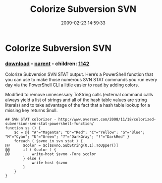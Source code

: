 ﻿---
pid:            894
poster:         Thomas S Trias
title:          Colorize Subversion SVN
date:           2009-02-23 14:59:33
format:         posh
parent:         688
parent:         688
children:       1142
---

# Colorize Subversion SVN

### [download](894.ps1) - [parent](688.md) - children: [1142](1142.md)

Colorize Subversion SVN STAT output.
Here’s a PowerShell function that you can use to make those numerous SVN STAT commands you run every day via the PowerShell CLI a little easier to read by adding colors.

Modified to remove unnecessary ToString calls (external command calls always yield a list of strings and all of the hash table values are string literals) and to take advantage of the fact that a hash table lookup for a missing key returns $null.

```posh
## SVN STAT colorizer - http://www.overset.com/2008/11/18/colorized-subversion-svn-stat-powershell-function/
function ss () {
	$c = @{ "A"="Magenta"; "D"="Red"; "C"="Yellow"; "G"="Blue"; "M"="Cyan"; "U"="Green"; "?"="DarkGray"; "!"="DarkRed" }
	foreach ( $svno in svn stat ) {  
@@		$color = $c[$svno.SubString(0,1).ToUpper()]
@@		if ( $color ) { 
@@			write-host $svno -Fore $color
		} else { 
			write-host $svno
		}
	}
}


```
